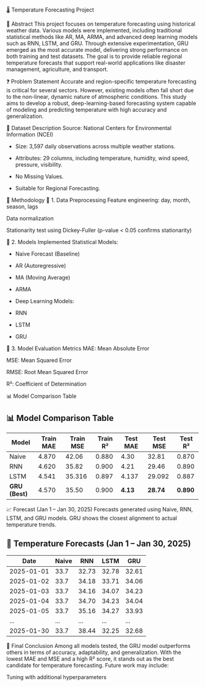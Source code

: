 🌡️ Temperature Forecasting Project

📌 Abstract
This project focuses on temperature forecasting using historical weather data. Various models were implemented, including traditional statistical methods like AR, MA, ARMA, and advanced deep learning models such as RNN, LSTM, and GRU. Through extensive experimentation, GRU emerged as the most accurate model, delivering strong performance on both training and test datasets. The goal is to provide reliable regional temperature forecasts that support real-world applications like disaster management, agriculture, and transport.

❓ Problem Statement
Accurate and region-specific temperature forecasting is critical for several sectors. However, existing models often fall short due to the non-linear, dynamic nature of atmospheric conditions. This study aims to develop a robust, deep-learning-based forecasting system capable of modeling and predicting temperature with high accuracy and generalization.

📂 Dataset Description
Source: National Centers for Environmental Information (NCEI)

- Size: 3,597 daily observations across multiple weather stations.

- Attributes: 29 columns, including temperature, humidity, wind speed, pressure, visibility.

- No Missing Values.

- Suitable for Regional Forecasting.

🧠 Methodology
🔹 1. Data Preprocessing
Feature engineering: day, month, season, lags

Data normalization

Stationarity test using Dickey-Fuller (p-value < 0.05 confirms stationarity)

🔹 2. Models Implemented
Statistical Models:

- Naive Forecast (Baseline)

- AR (Autoregressive)

- MA (Moving Average)

- ARMA

- Deep Learning Models:

- RNN

- LSTM

- GRU

🔹 3. Model Evaluation Metrics
MAE: Mean Absolute Error

MSE: Mean Squared Error

RMSE: Root Mean Squared Error

R²: Coefficient of Determination

📊 Model Comparison Table
## 📊 Model Comparison Table

| Model         | Train MAE | Train MSE | Train R² | Test MAE | Test MSE | Test R² |
|---------------|-----------|-----------|----------|----------|----------|---------|
| Naive         | 4.870     | 42.06     | 0.880    | 4.30     | 32.81    | 0.870   |
| RNN           | 4.620     | 35.82     | 0.900    | 4.21     | 29.46    | 0.890   |
| LSTM          | 4.541     | 35.316    | 0.897    | 4.137    | 29.092   | 0.887   |
| **GRU (Best)**| 4.570     | 35.50     | 0.900    | **4.13** | **28.74**| **0.890** |


📈 Forecast (Jan 1 – Jan 30, 2025)
Forecasts generated using Naive, RNN, LSTM, and GRU models. GRU shows the closest alignment to actual temperature trends.

## 📅 Temperature Forecasts (Jan 1 – Jan 30, 2025)

| Date       | Naive | RNN   | LSTM  | GRU   |
|------------|-------|-------|-------|-------|
| 2025-01-01 | 33.7  | 32.73 | 32.78 | 32.61 |
| 2025-01-02 | 33.7  | 34.18 | 33.71 | 34.06 |
| 2025-01-03 | 33.7  | 34.16 | 34.07 | 34.23 |
| 2025-01-04 | 33.7  | 34.70 | 34.23 | 34.04 |
| 2025-01-05 | 33.7  | 35.16 | 34.27 | 33.93 |
| ...        | ...   | ...   | ...   | ...   |
| 2025-01-30 | 33.7  | 38.44 | 32.25 | 32.68 |



📌 Final Conclusion
Among all models tested, the GRU model outperforms others in terms of accuracy, adaptability, and generalization. With the lowest MAE and MSE and a high R² score, it stands out as the best candidate for temperature forecasting. Future work may include:

Tuning with additional hyperparameters

